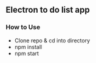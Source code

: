 ## Electron to do list app

### How to Use
- Clone repo & cd into directory
- npm install
- npm start
